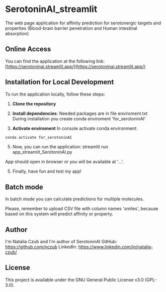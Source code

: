 # SerotoninAI_streamlit

The web page application for affinity prediction for serotonergic targets and properties (Blood-brain barrier penetration and Human intestinal absorption)

## Online Access
You can find the application at the following link:
[https://serotoninai.streamlit.app/](https://serotoninai.streamlit.app/)

## Installation for Local Development

To run the application locally, follow these steps:
1. **Clone the repository**
2. **Install dependencies**:
Needed packages are in file enviroment.txt
During installation you create conda enviroment 'for_serotoninAI'

3. **Activate enviroment**
In console activate conda environment:

```bash
conda activate for_serotoninAI
```

5. Now, you can run the application:
streamlit run app_streamlit_SerotoninAI.py

App should open in browser or you will be available at '...'.

5. Finally, have fun and test my app!


## Batch mode
In batch mode you can calculate predictions for multiple molecules.

Please, remember to upload CSV file with column names 'smiles', because based on this system will predict affinity or property.

## Author
I'm Natalia Czub and I'm author of SerotoninAI
GitHub: https://github.com/nczub
LinkedIn: https://www.linkedin.com/in/natalia-czub/

## License

This project is available under the GNU General Public License v3.0 (GPL-3.0).
